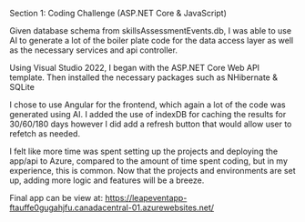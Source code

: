 Section 1: Coding Challenge (ASP.NET Core & JavaScript)

Given database schema from skillsAssessmentEvents.db, I was able to use AI to generate a lot of the boiler plate code for the data access layer as well as the necessary services and api controller.

Using Visual Studio 2022, I began with the ASP.NET Core Web API template.  Then installed the necessary packages such as NHibernate & SQLite

I chose to use Angular for the frontend, which again a lot of the code was generated using AI.
I added the use of indexDB for caching the results for 30/60/180 days however I did add a refresh button that would allow user to refetch as needed.

I felt like more time was spent setting up the projects and deploying the app/api to Azure, compared to the amount of time spent coding, but in my experience, this is common.
Now that the projects and environments are set up, adding more logic and features will be a breeze.

Final app can be view at:
https://leapeventapp-ftauffe0gugahjfu.canadacentral-01.azurewebsites.net/














